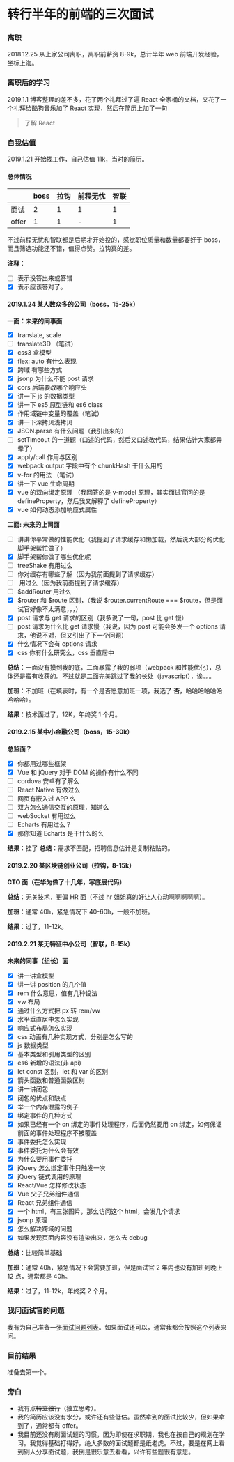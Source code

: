 # 转行半年的前端的三次面试

### 离职

2018.12.25 从上家公司离职，离职前薪资 8-9k，总计半年 web 前端开发经验，坐标上海。

### 离职后的学习

2019.1.1 博客整理的差不多，花了两个礼拜过了遍 React 全家桶的文档，又花了一个礼拜给酷狗音乐加了 [React 实现](https://segmentfault.com/a/1190000017999756)，然后在简历上加了一句

> 了解 React

### 自我估值

2019.1.21 开始找工作，自己估值 11k，[当时的简历](https://github.com/xianshenglu/career/blob/master/resume/%E7%AE%80%E5%8E%86-%E9%99%86%E5%85%88%E7%94%9F-%E5%89%8D%E7%AB%AF%E5%B7%A5%E7%A8%8B%E5%B8%88.MD)。

#### 总体情况

|       | boss | 拉钩 | 前程无忧 | 智联 |
| ----- | ---- | ---- | -------- | ---- |
| 面试  | 2    | 1    | 1        | 1    |
| offer | 1    | 1    | -        | 1    |

不过前程无忧和智联都是后期才开始投的，感觉职位质量和数量都要好于 boss，而且筛选功能还不错，值得点赞。拉钩真的差。

**注释**：

- [ ] 表示没答出来或答错
- [x] 表示应该答对了。

#### 2019.1.24 某人数众多的公司（boss，15-25k）

**一面：未来的同事面**

- [x] translate, scale
- [ ] translate3D （笔试）
- [x] css3 盒模型
- [x] flex: auto 有什么表现
- [x] 跨域 有哪些方式
- [x] jsonp 为什么不能 post 请求
- [x] cors 后端要改哪个响应头
- [x] 讲一下 js 的数据类型
- [x] 讲一下 es5 原型链和 es6 class
- [x] 作用域链中变量的覆盖（笔试）
- [x] 讲一下深拷贝浅拷贝
- [x] JSON.parse 有什么问题（我引出来的）
- [ ] setTimeout 的一道题（口述的代码，然后又口述改代码，结果估计大家都弄晕了）
- [x] apply/call 作用与区别
- [x] webpack output 字段中有个 chunkHash 干什么用的
- [x] v-for 的用法 （笔试）
- [x] 讲一下 vue 生命周期
- [x] vue 的双向绑定原理 （我回答的是 v-model 原理，其实面试官问的是 defineProperty，然后我又解释了 defineProperty）
- [x] vue 如何动态添加响应式属性

**二面: 未来的上司面**

- [ ] 讲讲你平常做的性能优化（我提到了请求缓存和懒加载，然后说大部分的优化脚手架帮忙做了）
- [x] 脚手架帮你做了哪些优化呢
- [ ] treeShake 有用过么
- [ ] 你对缓存有哪些了解（因为我前面提到了请求缓存）
- [ ] <keep-alive> 用过么（因为我前面提到了请求缓存）
- [ ] \$addRouter 用过么
- [x] $router 和 $route 区别，（我说 $router.currentRoute === \$route，但是面试官好像不太满意，，，）
- [x] post 请求与 get 请求的区别（我多说了一句，post 比 get 慢）
- [ ] post 请求为什么比 get 请求慢（我说，因为 post 可能会多发一个 options 请求，他说不对，但又引出了下一个问题）
- [x] 什么情况下会有 options 请求
- [x] css 你有什么研究么，css 垂直居中

**总结**：一面没有摸到我的底，二面暴露了我的弱项（webpack 和性能优化），总体还是蛮有收获的。不过就是二面完美跳过了我的长处（javascript），诶。。。

**加班**：不加班（在填表时，有一个是否愿意加班一项，我选了 **否**，哈哈哈哈哈哈哈哈哈）。

**结果**：技术面过了，12K，年终奖 1 个月。

#### 2019.2.15 某中小金融公司（boss，15-30k）

**总监面？**

- [x] 你都用过哪些框架
- [x] Vue 和 jQuery 对于 DOM 的操作有什么不同
- [ ] cordova 安卓有了解么
- [ ] React Native 有做过么
- [ ] 网页有嵌入过 APP 么
- [ ] 双方怎么通信交互的原理，知道么
- [ ] webSocket 有用过么
- [ ] Echarts 有用过么？
- [x] 那你知道 Echarts 是干什么的么

**结果**：挂了
**总结**：需求不匹配，招聘信息估计是复制粘贴的。

#### 2019.2.20 某区块链创业公司（拉钩，8-15k）

**CTO 面（在华为做了十几年，写底层代码）**

**总结**：无关技术，更偏 HR 面（不过 hr 姐姐真的好让人心动啊啊啊啊啊）。

**加班**：通常 40h，紧急情况下 40-60h，一般不加班。

**结果**：过了，11-12k。

#### 2019.2.21 某无特征中小公司（智联，8-15k）

**未来的同事（组长）面**

- [x] 讲一讲盒模型
- [x] 讲一讲 position 的几个值
- [x] rem 什么意思，值有几种设法
- [x] vw 布局
- [x] 通过什么方式把 px 转 rem/vw
- [x] 水平垂直居中怎么实现
- [x] 响应式布局怎么实现
- [x] css 动画有几种实现方式，分别是怎么写的
- [x] js 数据类型
- [x] 基本类型和引用类型的区别
- [x] es6 新增的语法(非 api)
- [x] let const 区别，let 和 var 的区别
- [x] 箭头函数和普通函数区别
- [x] 讲一讲闭包
- [x] 闭包的优点和缺点
- [x] 举一个内存泄露的例子
- [x] 绑定事件的几种方式
- [x] 如果已经有一个 on 绑定的事件处理程序，后面仍然要用 on 绑定，如何保证前面的事件处理程序不被覆盖
- [x] 事件委托怎么实现
- [x] 事件委托为什么会有效
- [x] 为什么要用事件委托
- [x] jQuery 怎么绑定事件只触发一次
- [x] jQuery 链式调用的原理
- [x] React/Vue 怎样修改状态
- [x] Vue 父子兄弟组件通信
- [x] React 兄弟组件通信
- [x] 一个 html，有三张图片，那么访问这个 html，会发几个请求
- [x] jsonp 原理
- [x] 怎么解决跨域的问题
- [x] 如果发现页面内容没有渲染出来，怎么去 debug

**总结**：比较简单基础

**加班**：通常 40h，紧急情况下会需要加班，但是面试官 2 年内也没有加班到晚上 12 点，通常都是 40h。

**结果**：过了，11-12k，年终奖 2 个月。

### 我问面试官的问题

我有为自己准备一张[面试问题列表](https://github.com/xianshenglu/career/blob/d1fddb5832fcae5c96296bf329f89ce21b9b89ba/interview/interview.md)。如果面试还可以，通常我都会按照这个列表来问。

### 目前结果

准备去第一个。

### 旁白

- 我有点~~特立独行~~（独立思考）。
- 我的简历应该没有水分，或许还有些低估。虽然拿到的面试比较少，但如果拿到了，通常都有 offer。
- 我目前还没有刷面试题的习惯，因为即使在求职期，我也在按自己的规划在学习。我觉得基础打得好，绝大多数的面试题都是纸老虎。不过，要是在网上看到别人分享面试题，我倒是很乐意去看看，兴许有些题很有意思。
